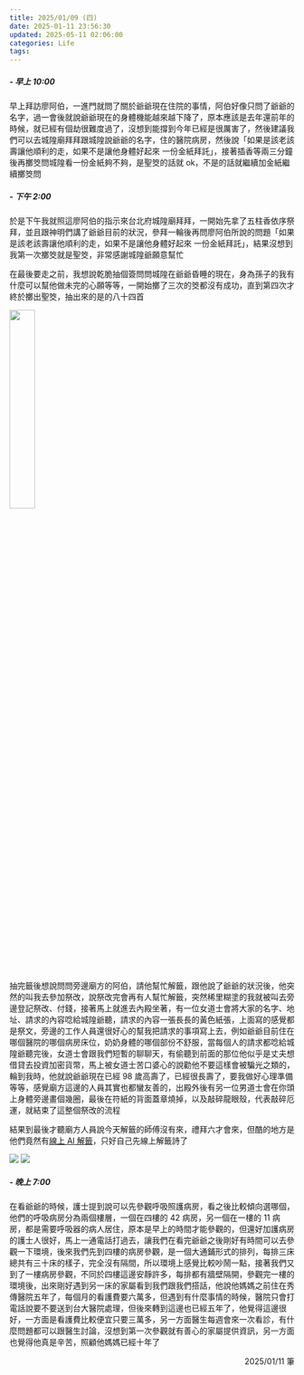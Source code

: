 ```yaml
---
title: 2025/01/09 (四)
date: 2025-01-11 23:56:30
updated: 2025-05-11 02:06:00
categories: Life
tags:
---
```


##### - 早上 10:00

早上拜訪廖阿伯，一進門就問了關於爺爺現在住院的事情，阿伯好像只問了爺爺的名字，過一會後就說爺爺現在的身體機能越來越下降了，原本應該是去年還前年的時候，就已經有個劫很難度過了，沒想到能撐到今年已經是很厲害了，然後建議我們可以去城隍廟拜拜跟城隍說爺爺的名字，住的醫院病房，然後說「如果是該老該壽讓他順利的走，如果不是讓他身體好起來 一份金紙拜託」，接著插香等兩三分鐘後再擲筊問城隍看一份金紙夠不夠，是聖筊的話就 ok，不是的話就繼續加金紙繼續擲筊問

##### - 下午 2:00

於是下午我就照這廖阿伯的指示來台北府城隍廟拜拜，一開始先拿了五柱香依序祭拜，並且跟神明們講了爺爺目前的狀況，參拜一輪後再問廖阿伯所說的問題「如果是該老該壽讓他順利的走，如果不是讓他身體好起來 一份金紙拜託」，結果沒想到我第一次擲筊就是聖筊，非常感謝城隍爺願意幫忙

在最後要走之前，我想說乾脆抽個簽問問城隍在爺爺昏睡的現在，身為孫子的我有什麼可以幫他做未完的心願等等，一開始擲了三次的筊都沒有成功，直到第四次才終於擲出聖筊，抽出來的是的八十四首

<img src="第84首.jpg" style="width: 30%" />

抽完籤後想說問問旁邊廟方的阿伯，請他幫忙解籤，跟他說了爺爺的狀況後，他突然的叫我去參加祭改，說祭改完會再有人幫忙解籤，突然稀里糊塗的我就被叫去旁邊登記祭改、付錢，接著馬上就進去內殿坐著，有一位女道士會將大家的名字、地址、請求的內容唸給城隍爺聽，請求的內容一張長長的黃色紙張，上面寫的感覺都是祭文，旁邊的工作人員還很好心的幫我把請求的事項寫上去，例如爺爺目前住在哪個醫院的哪個病房床位，奶奶身體的哪個部份不舒服，當每個人的請求都唸給城隍爺聽完後，女道士會跟我們短暫的聊聊天，有偷聽到前面的那位他似乎是丈夫想借貸去投資加密貨幣，馬上被女道士苦口婆心的說勸他不要這樣會被騙光之類的，輪到我時，他就說爺爺現在已經 98 歲高壽了，已經很長壽了，要我做好心理準備等等，感覺廟方這邊的人員其實也都蠻友善的，出殿外後有另一位男道士會在你頭上身體旁邊畫個幾圈，最後在符紙的背面蓋章燒掉，以及敲碎龍眼殼，代表敲碎厄運，就結束了這整個祭改的流程

結果到最後才聽廟方人員說今天解籤的師傅沒有來，禮拜六才會來，但酷的地方是他們竟然有[線上 AI 解籤](https://fortune.yeniverse.co/?t=0)，只好自己先線上解籤詩了

<img src="解籤1.png" />
<img src="解籤2.png" />

##### - 晚上 7:00

在看爺爺的時候，護士提到說可以先參觀呼吸照護病房，看之後比較傾向選哪個，他們的呼吸病房分為兩個樓層，一個在四樓的 42 病房，另一個在一樓的 11 病房，都是需要呼吸器的病人居住，原本是早上的時間才能參觀的，但還好加護病房的護士人很好，馬上一通電話打過去，讓我們在看完爺爺之後剛好有時間可以去參觀一下環境，後來我們先到四樓的病房參觀，是一個大通鋪形式的排列，每排三床總共有三十床的樣子，完全沒有隔間，所以環境上感覺比較吵鬧一點，接著我們又到了一樓病房參觀，不同於四樓這邊安靜許多，每排都有牆壁隔開，參觀完一樓的環境後，出來剛好遇到另一床的家屬看到我們跟我們搭話，他說他媽媽之前住在秀傳醫院五年了，每個月的看護費要六萬多，但遇到有什麼事情的時候，醫院只會打電話說要不要送到台大醫院處理，但後來轉到這邊也已經五年了，他覺得這邊很好，一方面是看護費比較便宜只要三萬多，另一方面醫生每週會來一次看診，有什麼問題都可以跟醫生討論，沒想到第一次參觀就有善心的家屬提供資訊，另一方面也覺得他真是辛苦，照顧他媽媽已經十年了

<div style="text-align: right">2025/01/11 筆</div>
